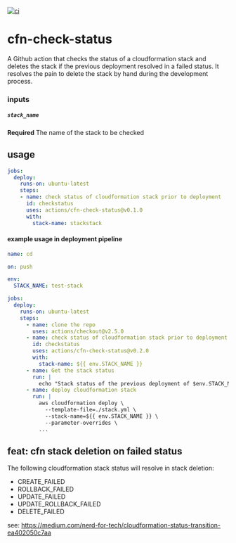[![ci](https://github.com/Balou9/cfn-check-status/workflows/ci/badge.svg)](https://github.com/Balou9/cfn-check-status/actions)

# cfn-check-status

A Github action that checks the status of a cloudformation stack and deletes the stack if the previous deployment resolved in a failed status. It resolves the pain to delete the stack by hand during the development process.


### inputs

##### `stack_name`

**Required** The name of the stack to be checked

## usage

```yml
jobs:
  deploy:
    runs-on: ubuntu-latest
    steps:  
    - name: check status of cloudformation stack prior to deployment
      id: checkstatus
      uses: actions/cfn-check-status@v0.1.0
      with:
        stack-name: stackstack
```

#### example usage in deployment pipeline

```yml
name: cd

on: push

env:
  STACK_NAME: test-stack

jobs:
  deploy:
    runs-on: ubuntu-latest
    steps:
      - name: clone the repo
        uses: actions/checkout@v2.5.0
      - name: check status of cloudformation stack prior to deployment
        id: checkstatus
        uses: actions/cfn-check-status@v0.2.0
        with:
          stack-name: ${{ env.STACK_NAME }}
      - name: Get the stack status
        run: |
          echo "Stack status of the previous deployment of $env.STACK_NAME was ${{ steps.checkstatus.outputs }}"
      - name: deploy cloudformation stack
        run: |
          aws cloudformation deploy \
            --template-file=./stack.yml \
            --stack-name=${{ env.STACK_NAME }} \
            --parameter-overrides \
          ...
```

## feat: cfn stack deletion on failed status

The following cloudformation stack status will resolve in stack deletion:

- CREATE_FAILED
- ROLLBACK_FAILED
- UPDATE_FAILED
- UPDATE_ROLLBACK_FAILED
- DELETE_FAILED

see: https://medium.com/nerd-for-tech/cloudformation-status-transition-ea402050c7aa
